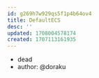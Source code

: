 ```yaml
---
id: g269h7w929qs5f1p4b64ov4
title: DefaultECS
desc: ''
updated: 1708004578174
created: 1707113161935
---
```


- dead
- author: @doraku